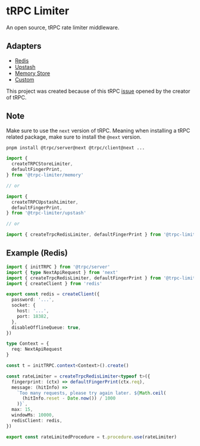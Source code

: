 # tRPC Limiter

An open source, tRPC rate limiter middleware.

## Adapters

- [Redis](https://github.com/OrJDev/trpc-limiter/tree/main/packages/redis)
- [Upstash](https://github.com/OrJDev/trpc-limiter/tree/main/packages/upstash)
- [Memory Store](https://github.com/OrJDev/trpc-limiter/tree/main/packages/memory)
- [Custom](https://github.com/OrJDev/trpc-limiter/tree/main/packages/core)

This project was created because of this tRPC [issue](https://github.com/trpc/trpc/issues/3227) opened by the creator of tRPC.

## Note

Make sure to use the `next` version of tRPC. Meaning when installing a tRPC related package, make sure to install the `@next` version.

```bash
pnpm install @trpc/server@next @trpc/client@next ...
```

```ts
import {
  createTRPCStoreLimiter,
  defaultFingerPrint,
} from '@trpc-limiter/memory'

// or

import {
  createTRPCUpstashLimiter,
  defaultFingerPrint,
} from '@trpc-limiter/upstash'

// or

import { createTrpcRedisLimiter, defaultFingerPrint } from '@trpc-limiter/redis'
```

## Example (Redis)

```ts
import { initTRPC } from '@trpc/server'
import { type NextApiRequest } from 'next'
import { createTrpcRedisLimiter, defaultFingerPrint } from '@trpc-limiter/redis'
import { createClient } from 'redis'

export const redis = createClient({
  password: '...',
  socket: {
    host: '...',
    port: 18382,
  },
  disableOfflineQueue: true,
})

type Context = {
  req: NextApiRequest
}

const t = initTRPC.context<Context>().create()

const rateLimiter = createTrpcRedisLimiter<typeof t>({
  fingerprint: (ctx) => defaultFingerPrint(ctx.req),
  message: (hitInfo) =>
    `Too many requests, please try again later. ${Math.ceil(
      (hitInfo.reset - Date.now()) / 1000
    )}`,
  max: 15,
  windowMs: 10000,
  redisClient: redis,
})

export const rateLimitedProcedure = t.procedure.use(rateLimiter)
```
